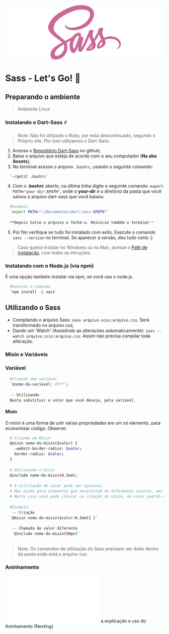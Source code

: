 ![](logo-sass.png "Logo Sass")

# Sass - Let's Go! :running:

## Preparando o ambiente
> Ambiente Linux
### Instalando o Dart-Sass :zap:
>Note: Não foi utilizado o Ruby, por está descontinuado, segundo o Próprio site. Por isso utilizamos o Dart-Sass.

1) Acesse o [Repositório Dart-Sass](https://github.com/sass/dart-sass/releases/tag/1.28.0) no github;
2) Baixe o arquivo que esteja de acordo com o seu computador (**Na aba Assets**);
3) No terminal acesse o arquivo `.bashrc`, usando o seguinte comando:
```sh 
  `~/getit .bashrc`
```
4) Com o **.bashrc** aberto, na última linha digite o seguinte comando: `export PATH="your-dir:$PATH"`, onde o **your-dir** é o diretório da pasta que você salvou o arquivo dart-sass que você baixou.
```sh 
  #Exemplo
  `export PATH="~/Documentos/dart-sass:$PATH"`
  
  **Depois Salve o arquivo e feche-o. Reinicie também o terminal**
```
5) Por fim verifique se tudo foi instalado com exito. Execute o comando `sass --version` no terminal. Se aparecer a versão, deu tudo certo :)

> Caso queira instalar no Windows ou no Mac, acesse o [Path de instalação](https://katiek2.github.io/path-doc/), com todas as intruções.

### Instalando com o Node.js (via npm)
É uma opção também instalar via npm, se você usa o node.js.
```sh 
  #Execute o comando
  `npm install -g sass`
```
## Utilizando o Sass
- Compilando o arquivo Sass: `sass arquivo.scss:arquivo.css`. Será transformado no arquivo css;
- Dando um 'Watch' (Assistindo as alterações automaticamente): `sass --watch arquivo.scss:arquivo.css`. Assim não precisa compilar toda alteração.

### Mixin e Variáveis

### Variável
```sh
  #Criando uma variável
  `$nome-da-variavel: #fff`;
  
  -- Utilizando
  Basta substituir o valor que você deseja, pela variável.
```

#### Mixin
O mixin é uma forma de unir várias propriedades em um só elemento, para economizar código. Observe: 
```sh 
  # Criando um Mixin
  @mixin nome-do-mixin($valor) {
    -webkit-border-radius: $valor;
    border-radius: $valor;
  }
  
  # Utilizando o mixin
  @include nome-do-mixin(0.3em);
  
  # A utilização de valor pode ser opcional.
  # Mas ajuda para elementos que necessitam de diferentes valores, mas que tem a mesma propriedade. 
  # Neste caso você pode colocar na criação do mixin, um valor padrão e no elemento que tenha o valor diferente, passar o valor q deseja.
  
  #Exemplo:
   -- Criação
  `@mixin nome-do-mixin($valor:0.3em){ }`
  
   -- Chamada de valor diferente
   `@include nome-do-mixin(50px)`
  
```


> Note: Os comandos de utilização do Sass precisam ser dado dentro da pasta onde está o arquivo css.

### Aninhamento
![Veja aqui](Aninhamento.md) a explicação e uso do Aninhamento (Nexting)
